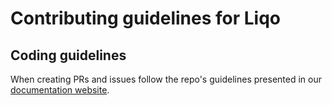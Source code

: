 # Contributing guidelines for Liqo

## Coding guidelines

When creating PRs and issues follow the repo's guidelines presented in our [documentation website](https://doc.liqo.io/contributing/).



